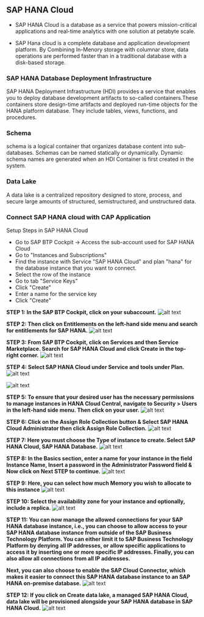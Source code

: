 ## **SAP HANA Cloud**

- SAP HANA Cloud is a database as a service that powers mission-critical applications and real-time analytics with one solution at petabyte scale.

-  SAP Hana cloud is a complete database and application development platform. By Combining In-Menory storage with columnar store, data operations are performed faster than in a traditional database with a disk-based storage.

### **SAP HANA Database Deployment Infrastructure**
SAP HANA Deployment Infrastructure (HDI) provides a service that enables you to deploy database development artifacts to so-called containers.These containers store design-time artifacts and deployed run-time objects for the HANA platform database. They include tables, views, functions, and procedures.

### **Schema**
schema is a logical container that organizes database content into sub-databases.
Schemas can be named statically or dynamically. Dynamic schema names are generated when an HDI Container is first created in the system. 

### **Data Lake**
A data lake is a centralized repository designed to store, process, and secure large amounts of structured, semistructured, and unstructured data.

### **Connect SAP HANA cloud with CAP Application**
  Setup Steps in SAP HANA Cloud
- Go to SAP BTP Cockpit → Access the sub-account used for SAP HANA Cloud
- Go to "Instances and Subscriptions"
- Find the instance with Service "SAP HANA Cloud" and plan "hana" for the database instance that you want to connect.
- Select the row of the instance
- Go to tab "Service Keys"
- Click "Create"
- Enter a name for the service key
- Click "Create"


**STEP 1: In the SAP BTP Cockpit, click on your subaccount.**
![alt text](../images/assets/I1.png)

**STEP 2: Then click on Entitlements on the left-hand side menu and search for entitlements for SAP HANA.**
![alt text](../images/assets/I2.png) 

**STEP 3: From SAP BTP Cockpit, click on Services and then Service Marketplace. Search for SAP HANA Cloud and click Create in the top-right corner.**
![alt text](../images/assets/I3.png)

**STEP 4: Select SAP HANA Cloud under Service and tools under Plan.**
![alt text](../images/assets/I4.png) 

![alt text](../images/assets/IMG1.png)

**STEP 5: To ensure that your desired user has the necessary permissions to manage instances in HANA Cloud Central, navigate to Security > Users in the left-hand side menu. Then click on your user.**
![alt text](../images/assets/I5.png) 

**STEP 6: Click on the Assign Role Collection button & Select SAP HANA Cloud Administrator then click Assign Role Collection.**
![alt text](../images/assets/I6.png) 

**STEP 7: Here you must choose the Type of instance to create. Select SAP HANA Cloud, SAP HANA Database.**
![alt text](../images/assets/IMG2.png) 

**STEP 8: In the Basics section, enter a name for your instance in the field Instance Name, Insert a password in the Administrator Password field & Now click on Next STEP to continue.**
![alt text](../images/assets/IMG3.png)

**STEP 9: Here, you can select how much Memory you wish to allocate to this instance**
![alt text](../images/assets/IMG4.png) 

**STEP 10: Select the availability zone for your instance and optionally, include a replica.**
![alt text](../images/assets/IMG5.png) 

**STEP 11: You can now manage the allowed connections for your SAP HANA database instance, i.e., you can choose to allow access to your SAP HANA database instance from outside of the SAP Business Technology Platform. You can either limit it to SAP Business Technology Platform by denying all IP addresses, or allow specific applications to access it by inserting one or more specific IP addresses. Finally, you can also allow all connections from all IP addresses.**

**Next, you can also choose to enable the SAP Cloud Connector, which makes it easier to connect this SAP HANA database instance to an SAP HANA on-premise database.**
![alt text](../images/assets/IMG6.png) 

**STEP 12: If you click on Create data lake, a managed SAP HANA Cloud, data lake will be provisioned alongside your SAP HANA database in SAP HANA Cloud.**
![alt text](../images/assets/IMG7.png)


